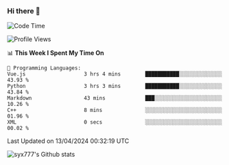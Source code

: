 ### Hi there 👋

<!--
**syx777/syx777** is a ✨ _special_ ✨ repository because its `README.md` (this file) appears on your GitHub profile.

Here are some ideas to get you started:

- 🔭 I’m currently working on ...
- 🌱 I’m currently learning ...
- 👯 I’m looking to collaborate on ...
- 🤔 I’m looking for help with ...
- 💬 Ask me about ...
- 📫 How to reach me: ...
- 😄 Pronouns: ...
- ⚡ Fun fact: ...
-->
<!--START_SECTION:waka-->
![Code Time](http://img.shields.io/badge/Code%20Time-42%20hrs%209%20mins-blue)

![Profile Views](http://img.shields.io/badge/Profile%20Views-16-blue)

📊 **This Week I Spent My Time On** 

```text
💬 Programming Languages: 
Vue.js                   3 hrs 4 mins        ███████████░░░░░░░░░░░░░░   43.93 % 
Python                   3 hrs 3 mins        ███████████░░░░░░░░░░░░░░   43.84 % 
Markdown                 43 mins             ███░░░░░░░░░░░░░░░░░░░░░░   10.26 % 
C++                      8 mins              ░░░░░░░░░░░░░░░░░░░░░░░░░   01.96 % 
XML                      0 secs              ░░░░░░░░░░░░░░░░░░░░░░░░░   00.02 % 
```


 Last Updated on 13/04/2024 00:32:19 UTC
<!--END_SECTION:waka-->

![syx777's Github stats](https://github-readme-stats.vercel.app/api?username=syx777&show_icons=true)

